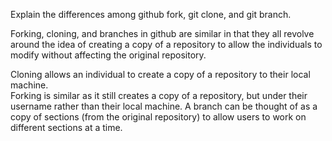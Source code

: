 Explain the differences among github fork, git clone, and git branch.

Forking, cloning, and branches in github are similar in that they all revolve around the idea of creating a copy of a repository to allow the individuals to modify without affecting the
original repository.

Cloning allows an individual to create a copy of a repository to their local machine.  
Forking is similar as it still creates a copy of a repository, but under their username rather than their local machine.
A branch can be thought of as a copy of sections (from the original repository) to allow users to work on different sections at a time.
